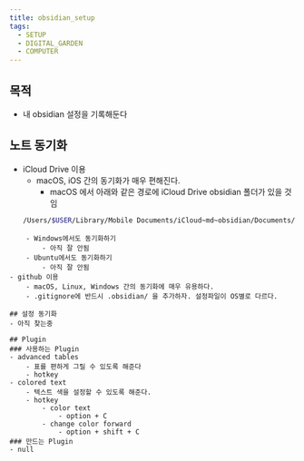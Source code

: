 ```yaml
---
title: obsidian_setup
tags:
  - SETUP
  - DIGITAL_GARDEN
  - COMPUTER
---
```


## 목적
- 내 obsidian 설정을 기록해둔다

## 노트 동기화
- iCloud Drive 이용
	- macOS, iOS 간의 동기화가 매우 편해진다.
		- macOS 에서 아래와 같은 경로에 iCloud Drive obsidian 폴더가 있을 것임
	``` bash
	/Users/$USER/Library/Mobile Documents/iCloud~md~obsidian/Documents/\[Vault 이름]
```
	- Windows에서도 동기화하기
		- 아직 잘 안됨
	- Ubuntu에서도 동기화하기 
		- 아직 잘 안됨
- github 이용
	- macOS, Linux, Windows 간의 동기화에 매우 유용하다.
	- .gitignore에 반드시 .obsidian/ 을 추가하자. 설정파일이 OS별로 다르다.

## 설정 동기화
- 아직 찾는중

## Plugin
### 사용하는 Plugin
- advanced tables
	- 표를 편하게 그릴 수 있도록 해준다
	- hotkey
- colored text
	- 텍스트 색을 설정할 수 있도록 해준다.
	- hotkey
		- color text
			- option + C
		- change color forward
			- option + shift + C
### 만드는 Plugin
- null


